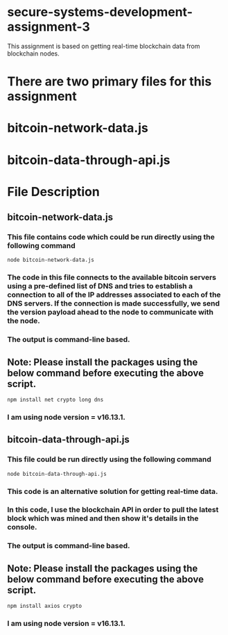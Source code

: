 # secure-systems-development-assignment-3
This assignment is based on getting real-time blockchain data from blockchain nodes.

# There are two primary files for this assignment
# bitcoin-network-data.js
# bitcoin-data-through-api.js

# File Description
## bitcoin-network-data.js
### This file contains code which could be run directly using the following command
``` node bitcoin-network-data.js ```
### The code in this file connects to the available bitcoin servers using a pre-defined list of DNS and tries to establish a connection to all of the IP addresses associated to each of the DNS servers. If the connection is made successfully, we send the version payload ahead to the node to communicate with the node.
### The output is command-line based.
## Note: Please install the packages using the below command before executing the above script.
``` npm install net crypto long dns ```
### I am using node version = v16.13.1.

## bitcoin-data-through-api.js
### This file could be run directly using the following command
``` node bitcoin-data-through-api.js ```
### This code is an alternative solution for getting real-time data.
### In this code, I use the blockchain API in order to pull the latest block which was mined and then show it's details in the console.
### The output is command-line based.
## Note: Please install the packages using the below command before executing the above script.
``` npm install axios crypto ```
### I am using node version = v16.13.1.
